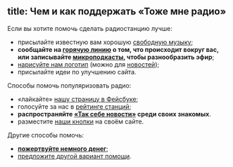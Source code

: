title: Чем и как поддержать «Тоже мне радио»
---
Если вы хотите помочь сделать радиостанцию лучше:

- присылайте известную вам хорошую [свободную музыку](/music/);
- **сообщайте на [горячую линию](/hotline/) о том, что происходит вокруг вас, или
  записывайте [микроподкасты](/programs/mcast/), чтобы разнообразить эфир**;
- [нарисуйте нам логотип](http://code.google.com/p/ardj/issues/detail?id=41)
  (можно для [новостей](/programs/tsn/));
- присылайте идеи по улучшению сайта.

Способы помочь популяризовать радио:

- «лайкайте» [нашу страницу в
  Фейсбуке](http://www.facebook.com/pages/Тоже-мне-радио/186801854693981);
- голосуйте за нас в [рейтинге
  станций](http://www.radio-rating.ru/cat/radio/975);
- **распространяйте [«Так себе новости»](/programs/tsn/) среди своих знакомых**.
- разместите [наши кнопки](/images/buttons/) на своём сайте.

Другие способы помочь:

- **[пожертвуйте немного денег](/support/donate/)**;
- [предложите другой вариант помощи](/feedback.html).

